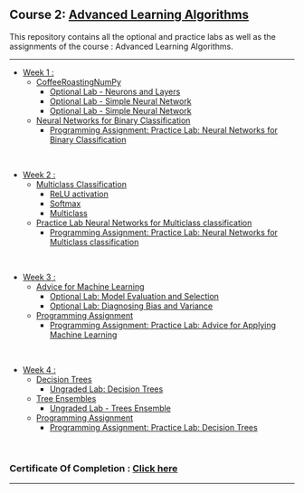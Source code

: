 ## Course 2: [Advanced Learning Algorithms](https://www.coursera.org/learn/advanced-learning-algorithms/home/info)
This repository contains all the optional and practice labs as well as the assignments of the course : Advanced Learning Algorithms.

<hr/>

- [Week 1 :](https://github.com/RitoChak/Advanced-Learning-Algorithms/tree/036607b5a725acc0929ab5468792eea8718024f4/Week%201)
  - [CoffeeRoastingNumPy](https://github.com/RitoChak/Advanced-Learning-Algorithms/tree/036607b5a725acc0929ab5468792eea8718024f4/Week%201/CoffeeRoastingNumPy)
    - [Optional Lab - Neurons and Layers](https://github.com/RitoChak/Advanced-Learning-Algorithms/blob/036607b5a725acc0929ab5468792eea8718024f4/Week%201/CoffeeRoastingNumPy/C2_W1_Lab01_Neurons_and_Layers.ipynb)
    - [Optional Lab - Simple Neural Network](https://github.com/RitoChak/Advanced-Learning-Algorithms/blob/036607b5a725acc0929ab5468792eea8718024f4/Week%201/CoffeeRoastingNumPy/C2_W1_Lab02_CoffeeRoasting_TF.ipynb)
    - [Optional Lab - Simple Neural Network](https://github.com/RitoChak/Advanced-Learning-Algorithms/blob/036607b5a725acc0929ab5468792eea8718024f4/Week%201/CoffeeRoastingNumPy/C2_W1_Lab03_CoffeeRoasting_Numpy.ipynb)
  - [Neural Networks for Binary Classification](https://github.com/RitoChak/Advanced-Learning-Algorithms/tree/036607b5a725acc0929ab5468792eea8718024f4/Week%201/Neural%20Networks%20for%20Binary%20Classification)
    - [Programming Assignment: Practice Lab: Neural Networks for Binary Classification](https://github.com/RitoChak/Advanced-Learning-Algorithms/blob/036607b5a725acc0929ab5468792eea8718024f4/Week%201/Neural%20Networks%20for%20Binary%20Classification/C2_W1_Assignment.ipynb)

<br/>

- [Week 2 :](https://github.com/RitoChak/Advanced-Learning-Algorithms/tree/b26cd67ccbcae6a31e1b09ea52e4f37fa2499c9d/Week%202)
  - [Multiclass Classification](https://github.com/RitoChak/Advanced-Learning-Algorithms/tree/b26cd67ccbcae6a31e1b09ea52e4f37fa2499c9d/Week%202/Multiclass%20Classification)
    - [ReLU activation](https://github.com/RitoChak/Advanced-Learning-Algorithms/blob/b26cd67ccbcae6a31e1b09ea52e4f37fa2499c9d/Week%202/Multiclass%20Classification/C2_W2_Relu.ipynb)
    - [Softmax](https://github.com/RitoChak/Advanced-Learning-Algorithms/blob/b26cd67ccbcae6a31e1b09ea52e4f37fa2499c9d/Week%202/Multiclass%20Classification/C2_W2_SoftMax.ipynb)
    - [Multiclass](https://github.com/RitoChak/Advanced-Learning-Algorithms/blob/b26cd67ccbcae6a31e1b09ea52e4f37fa2499c9d/Week%202/Multiclass%20Classification/C2_W2_Multiclass_TF.ipynb)
  - [Practice Lab Neural Networks for Multiclass classification](https://github.com/RitoChak/Advanced-Learning-Algorithms/tree/b26cd67ccbcae6a31e1b09ea52e4f37fa2499c9d/Week%202/Practice%20Lab%20Neural%20Networks%20for%20Multiclass%20classification)
    - [Programming Assignment: Practice Lab: Neural Networks for Multiclass classification](https://github.com/RitoChak/Advanced-Learning-Algorithms/blob/b26cd67ccbcae6a31e1b09ea52e4f37fa2499c9d/Week%202/Practice%20Lab%20Neural%20Networks%20for%20Multiclass%20classification/C2_W2_Assignment.ipynb)

<br/>

- [Week 3 :](https://github.com/RitoChak/Advanced-Learning-Algorithms/tree/43e27d2d8811f0d75f4336613e50bf9e09995889/Week%203)
  - [Advice for Machine Learning](https://github.com/RitoChak/Advanced-Learning-Algorithms/tree/43e27d2d8811f0d75f4336613e50bf9e09995889/Week%203/Advice%20for%20Machine%20Learning)
    - [Optional Lab: Model Evaluation and Selection](https://github.com/RitoChak/Advanced-Learning-Algorithms/blob/43e27d2d8811f0d75f4336613e50bf9e09995889/Week%203/Advice%20for%20Machine%20Learning/C2W3_Lab_01_Model_Evaluation_and_Selection.ipynb)
    - [Optional Lab: Diagnosing Bias and Variance](https://github.com/RitoChak/Advanced-Learning-Algorithms/blob/43e27d2d8811f0d75f4336613e50bf9e09995889/Week%203/Advice%20for%20Machine%20Learning/C2W3_Lab_02_Diagnosing_Bias_and_Variance.ipynb)
  - [Programming Assignment](https://github.com/RitoChak/Advanced-Learning-Algorithms/tree/43e27d2d8811f0d75f4336613e50bf9e09995889/Week%203/Programming%20Assignment)
    - [Programming Assignment: Practice Lab: Advice for Applying Machine Learning](https://github.com/RitoChak/Advanced-Learning-Algorithms/blob/43e27d2d8811f0d75f4336613e50bf9e09995889/Week%203/Programming%20Assignment/C2_W3_Assignment.ipynb)

<br/>

- [Week 4 :](https://github.com/RitoChak/Advanced-Learning-Algorithms/tree/8bc9e7b1bcbae3789f181d3465b5736032b3e1b8/Week%204)
  - [Decision Trees](https://github.com/RitoChak/Advanced-Learning-Algorithms/tree/8bc9e7b1bcbae3789f181d3465b5736032b3e1b8/Week%204/Decision%20Trees)
    - [Ungraded Lab: Decision Trees](https://github.com/RitoChak/Advanced-Learning-Algorithms/blob/8bc9e7b1bcbae3789f181d3465b5736032b3e1b8/Week%204/Decision%20Trees/C2_W4_Lab_01_Decision_Trees.ipynb)
  - [Tree Ensembles](https://github.com/RitoChak/Advanced-Learning-Algorithms/tree/8bc9e7b1bcbae3789f181d3465b5736032b3e1b8/Week%204/Tree%20Ensembles)
    - [Ungraded Lab - Trees Ensemble](https://github.com/RitoChak/Advanced-Learning-Algorithms/blob/8bc9e7b1bcbae3789f181d3465b5736032b3e1b8/Week%204/Tree%20Ensembles/C2_W4_Lab_02_Tree_Ensemble.ipynb)
  - [Programming Assignment](https://github.com/RitoChak/Advanced-Learning-Algorithms/tree/8bc9e7b1bcbae3789f181d3465b5736032b3e1b8/Week%204/Practice%20Lab%20Decision%20Trees)
    - [Programming Assignment: Practice Lab: Decision Trees](https://github.com/RitoChak/Advanced-Learning-Algorithms/blob/8bc9e7b1bcbae3789f181d3465b5736032b3e1b8/Week%204/Practice%20Lab%20Decision%20Trees/C2_W4_Decision_Tree_with_Markdown.ipynb)

<br/>

### Certificate Of Completion : [Click here](https://coursera.org/share/269b838304ea585e84f87ebdbf8ceee9)

<hr/>
